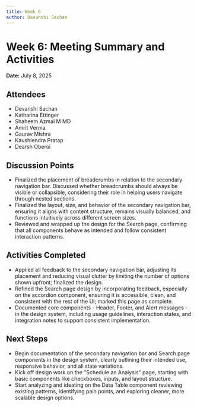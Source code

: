 ```yaml
---
title: Week 6
author: Devanshi Sachan
---
```

<!--
SPDX-License-Identifier: CC-BY-SA-4.0

SPDX-FileCopyrightText: 2025 Devanshi Sachan <devs221102gmail.com>
-->

# Week 6: Meeting Summary and Activities

**Date:** July 8, 2025

## Attendees
- Devanshi Sachan
- Katharina Ettinger
- Shaheem Azmal M MD
- Amrit Verma
- Gaurav Mishra
- Kaushlendra Pratap
- Dearsh Oberoi

## Discussion Points
- Finalized the placement of breadcrumbs in relation to the secondary navigation bar. Discussed whether breadcrumbs should always be visible or collapsible, considering their role in helping users navigate through nested sections.
- Finalized the layout, size, and behavior of the secondary navigation bar, ensuring it aligns with content structure, remains visually balanced, and functions intuitively across different screen sizes.
- Reviewed and wrapped up the design for the Search page, confirming that all components behave as intended and follow consistent interaction patterns.

## Activities Completed
- Applied all feedback to the secondary navigation bar, adjusting its placement and reducing visual clutter by limiting the number of options shown upfront; finalized the design.
- Refined the Search page design by incorporating feedback, especially on the accordion component, ensuring it is accessible, clean, and consistent with the rest of the UI; marked this page as complete.
- Documented core components - Header, Footer, and Alert messages - in the design system, including usage guidelines, interaction states, and integration notes to support consistent implementation.

## Next Steps
- Begin documentation of the secondary navigation bar and Search page components in the design system, clearly outlining their intended use, responsive behavior, and all state variations.
- Kick off design work on the "Schedule an Analysis" page, starting with basic components like checkboxes, inputs, and layout structure.
- Start analyzing and ideating on the Data Table component reviewing existing patterns, identifying pain points, and exploring cleaner, more scalable design options.